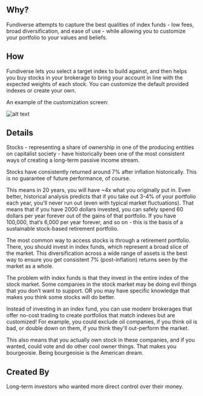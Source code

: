 ## Why?

Fundiverse attempts to capture the best qualities of index funds - low fees, broad diversification, and ease of use - while allowing you to customize your portfolio to your values and beliefs.

## How

Fundiverse lets you select a target index to build against, and then helps you buy stocks in your brokerage to bring your account in line with the expected weights of each stock. You can customize the default provided indexes or create your own.

An example of the customization screen:

![alt text](/fundiverse_new.png "Portfolio Customization Screen")


## Details

Stocks - representing a share of ownership in one of the producing entities on capitalist society - have historically been one of the most consistent ways of creating a long-term passive income stream.

Stocks have consistently returned around 7% after inflation historically. This is no guarantee of future performance, of course. 

This means in 20 years, you will have ~4x what you originally put in. Even better, historical analysis predicts that if you take out 3-4% of your portfolio each year, you'll never run out (even with typical market fluctuations). That means that if you have 2000 dollars invested, you can safely spend 60 dollars per year forever out of the gains of that portfolio. If you have 100,000, that’s 6,000 per year forever, and so on - this is the basis of a sustainable stock-based retirement portfolio.

The most common way to access stocks is through a retirement portfolio. There, you should invest in index funds, which represent a broad slice of the market.  This diversification across a wide range of assets is the best way to ensure you get consistent 7% (post-inflation) returns seen by the market as a whole.

The problem with index funds is that they invest in the entire index of the stock market. Some companies in the stock market may be doing evil things that you don’t want to support. OR you may have specific knowledge that makes you think some stocks will do better.

Instead of investing in an index fund, you can use modenr brokerages that offer no-cost trading to create portfolios that match indexes but are customized! For example, you could exclude oil companies, if you think oil is bad, or double down on them, if you think they'll out-perform the market. 

This also means that you actually own stock in these companies, and if you wanted, could vote and do other cool owner things. That makes you bourgeoisie. Being bourgeoisie is the American dream.

## Created By

Long-term investors who wanted more direct control over their money. 